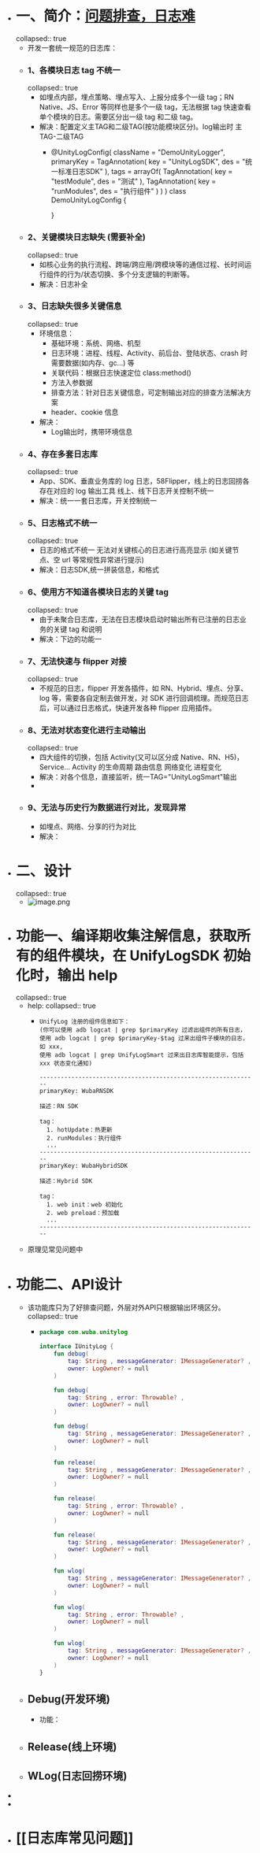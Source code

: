 - # 一、简介：[问题排查，日志难](https://docs.58corp.com/#/space/1619941563754934272)
  collapsed:: true
	- 开发一套统一规范的日志库：
	- ### 1、各模块日志 tag 不统一
	  collapsed:: true
		- 如埋点内部，埋点策略、埋点写入、上报分成多个一级 tag；RN Native、JS、Error 等同样也是多个一级 tag，无法根据 tag 快速查看单个模块的日志。需要区分出一级 tag 和二级 tag。
		- 解决：配置定义主TAG和二级TAG(按功能模块区分)。log输出时 主TAG-二级TAG
			- @UnityLogConfig(
			      className = "DemoUnityLogger",
			      primaryKey = TagAnnotation(
			          key = "UnityLogSDK",
			          des = "统一标准日志SDK"
			      ),
			      tags = arrayOf(
			          TagAnnotation(
			              key = "testModule",
			              des = "测试"
			          ),
			          TagAnnotation(
			              key = "runModules",
			              des = "执行组件"
			          )
			      )
			  )
			  class DemoUnityLogConfig {
			  
			  }
	- ### 2、关键模块日志缺失 (需要补全)
	  collapsed:: true
		- 如核心业务的执行流程、跨端/跨应用/跨模块等的通信过程、长时间运行组件的行为/状态切换、多个分支逻辑的判断等。
		- 解决：日志补全
	- ### 3、日志缺失很多关键信息
	  collapsed:: true
		- 环境信息：
			- 基础环境：系统、网络、机型
			- 日志环境：进程、线程、Activity、前后台、登陆状态、crash 时需要数据(如内存、gc...) 等
			- 关联代码：根据日志快速定位 class:method()
			- 方法入参数据
			- 排查方法：针对日志关键信息，可定制输出对应的排查方法解决方案
			- header、cookie 信息
		- 解决：
			- Log输出时，携带环境信息
	- ### 4、存在多套日志库
	  collapsed:: true
		- App、SDK、垂直业务库的 log 日志，58Flipper，线上的日志回捞各存在对应的 log 输出工具
		  线上、线下日志开关控制不统一
		- 解决：统一一套日志库，开关控制统一
	- ### 5、日志格式不统一
	  collapsed:: true
		- 日志的格式不统一
		  无法对关键核心的日志进行高亮显示 (如关键节点、空 url 等常规性异常进行提示)
		- 解决：日志SDK,统一拼装信息，和格式
	- ### 6、使用方不知道各模块日志的关键 tag
	  collapsed:: true
		- 由于未聚合日志库，无法在日志模块启动时输出所有已注册的日志业务的关键 tag 和说明
		- 解决：下边的功能一
	- ### 7、无法快速与 flipper 对接
	  collapsed:: true
		- 不规范的日志，flipper 开发各插件，如 RN、Hybrid、埋点、分享、log 等，需要各自定制去做开发，对 SDK 进行回调梳理。而规范日志后，可以通过日志格式，快速开发各种 flipper 应用插件。
	- ### 8、无法对状态变化进行主动输出
	  collapsed:: true
		- 四大组件的切换，包括 Activity(又可以区分成 Native、RN、H5)，Service...
		  Activity 的生命周期
		  路由信息
		  网络变化
		  进程变化
		- 解决：对各个信息，直接监听，统一TAG="UnityLogSmart"输出
		-
	- ### 9、无法与历史行为数据进行对比，发现异常
		- 如埋点、网络、分享的行为对比
		- 解决：
- # 二、设计
  collapsed:: true
	- ![image.png](../assets/image_1678256116856_0.png)
- # 功能一、编译期收集注解信息，获取所有的组件模块，在 UnifyLogSDK 初始化时，输出 help
  collapsed:: true
	- help:
	  collapsed:: true
		- ```
		  UnifyLog 注册的组件信息如下：
		  (你可以使用 adb logcat | grep $primaryKey 过滤出组件的所有日志，
		  使用 adb logcat | grep $primaryKey-$tag 过来出组件子模块的日志，如 xxx,
		  使用 adb logcat | grep UnifyLogSmart 过来出日志库智能提示，包括 xxx 状态变化通知)
		  
		  --------------------------------------------------------------
		  primaryKey: WubaRNSDK
		  
		  描述：RN SDK
		  
		  tag：
		    1. hotUpdate：热更新
		    2. runModules：执行组件
		    ...
		  --------------------------------------------------------------
		  primaryKey: WubaHybridSDK
		  
		  描述：Hybrid SDK
		  
		  tag：
		    1. web init：web 初始化
		    2. web preload：预加载
		    ...
		  --------------------------------------------------------------
		  ```
	- 原理见常见问题中
- # 功能二、API设计
	- 该功能库只为了好排查问题，外层对外API只根据输出环境区分。
	  collapsed:: true
		- ```kotlin
		  package com.wuba.unitylog
		  
		  interface IUnityLog {
		      fun debug(
		          tag: String , messageGenerator: IMessageGenerator? ,
		          owner: LogOwner? = null
		      )
		  
		      fun debug(
		          tag: String , error: Throwable? ,
		          owner: LogOwner? = null
		      )
		  
		      fun debug(
		          tag: String , messageGenerator: IMessageGenerator? , error: Throwable? ,
		          owner: LogOwner? = null
		      )
		  
		      fun release(
		          tag: String , messageGenerator: IMessageGenerator? ,
		          owner: LogOwner? = null
		      )
		  
		      fun release(
		          tag: String , error: Throwable? ,
		          owner: LogOwner? = null
		      )
		  
		      fun release(
		          tag: String , messageGenerator: IMessageGenerator? , error: Throwable? ,
		          owner: LogOwner? = null
		      )
		  
		      fun wlog(
		          tag: String , messageGenerator: IMessageGenerator? ,
		          owner: LogOwner? = null
		      )
		  
		      fun wlog(
		          tag: String , error: Throwable? ,
		          owner: LogOwner? = null
		      )
		  
		      fun wlog(
		          tag: String , messageGenerator: IMessageGenerator? , error: Throwable? ,
		          owner: LogOwner? = null
		      )
		  }
		  ```
	- ## Debug(开发环境)
		- 功能：
	- ## Release(线上环境)
	- ## WLog(日志回捞环境)
-
-
- # [[日志库常见问题]]